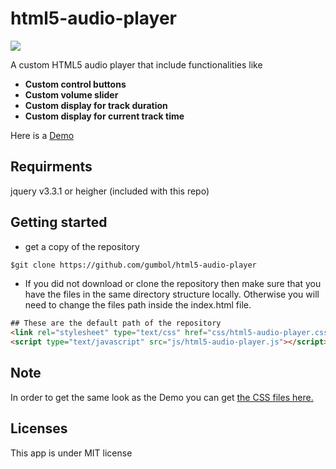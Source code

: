 # html5-audio-player
 <img src="https://img.shields.io/badge/License-MIT-blue.svg">
  
A custom HTML5 audio player that include functionalities like 

- **Custom control buttons**
- **Custom volume slider**
- **Custom display for track duration**
- **Custom display for current track time**

Here is a [Demo](https://gumbol.github.io/posts/app-html5-audio-player.html)

## Requirments
jquery v3.3.1 or heigher (included with this repo)


## Getting started
* get a copy of the repository
```html
$git clone https://github.com/gumbol/html5-audio-player
```

* If you did not download or clone the repository then make sure that you have the files in the same directory structure locally. Otherwise you will need to change the files path inside the index.html file.

```html
## These are the default path of the repository
<link rel="stylesheet" type="text/css" href="css/html5-audio-player.css">
<script type="text/javascript" src="js/html5-audio-player.js"></script>
```
## Note
In order to get the same look as the Demo you can get [the CSS files here.](https://github.com/gumbol/gumbol.github.io/tree/master/styles)


## Licenses
This app is under MIT license
